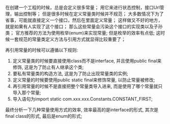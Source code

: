 在创建一个工程的时候，总是会定义很多常量；
用它来进行状态控制，接口Url管理，输出控制等；
但是很多时候在定义常量类时候并不规范；
大多数情况下为了省事，可能就直接定义一个接口，然后在里面定义常量；
这样做又不好的地方，就是如果有人实现了这个接口；
那么这些常量会污染这个接口的实现类以及子孙类；
官方推荐的方法为使用枚举(enum)来实现常量;
但是枚举的效率有点低;
这时候一套规范的常量类定义方法与引用方式就显得比较重要了；

再引用常量的时候可以遵循以下规则:
1. 定义常量类的时候要直接使用class而不是interface, 并且使用public final来修饰, 这是为了防止有人继承这个类;
2. 要私有常量类的构造方法, 这是为了防止出现常量类的实例;
3. 定义常量的时候要使用public static final来修饰常量, 以防止常量被修改;
4. 再引用常量的时候不是直接把整个常量类导入进来, 而是使用了哪个常量就只导入那个常量;
5. 导入语句为import static com.xxx.xxx.Constants.CONSTANT_FIRST;

最终分析一下几种常量使用方式的效率, 效率最高的是interface的形式, 其次是final class的形式, 最后是enum的形式;